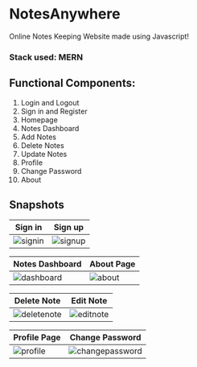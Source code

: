# NotesAnywhere
 Online Notes Keeping Website made using Javascript!

### Stack used: MERN

## Functional Components:
1. Login and Logout
2. Sign in and Register
2. Homepage
2. Notes Dashboard
2. Add Notes
2. Delete Notes
2. Update Notes
2. Profile
2. Change Password
2. About

## Snapshots

|Sign in|Sign up|
|---|---|
|![signin](https://user-images.githubusercontent.com/99941465/205365994-3583e14b-99b3-4a36-85cf-a0fb350136af.png)|![signup](https://user-images.githubusercontent.com/99941465/205366004-e067918e-fd9c-4e1c-b69d-4c8efdf45622.png)|

|Notes Dashboard|About Page|
|---|---|
|![dashboard](https://user-images.githubusercontent.com/99941465/205366286-ed972607-9c4e-4abc-acbb-386ab1b2242a.png)|![about](https://user-images.githubusercontent.com/99941465/205366317-9d66beb4-6c38-492d-b846-b28c3621f3aa.png)|

|Delete Note|Edit Note|
|---|---|
|![deletenote](https://user-images.githubusercontent.com/99941465/205366486-0096c408-a10a-448f-a7d8-7f12a8772633.png)|![editnote](https://user-images.githubusercontent.com/99941465/205366509-82505085-1457-4f87-9c9b-64b7f45207f6.png)|

|Profile Page| Change Password|
|---|---|
|![profile](https://user-images.githubusercontent.com/99941465/205366593-364c8a90-4da6-4a57-86ee-815cb458a48e.png)|![changepassword](https://user-images.githubusercontent.com/99941465/205366609-8ce0ebff-f751-4b40-a181-ae9520dcc26f.png)|
